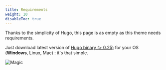 ```yaml
---
title: Requirements
weight: 10
disableToc: true
---
```


Thanks to the simplicity of Hugo, this page is as empty as this theme needs requirements.

Just download latest version of [Hugo binary (> 0.25)](https://gohugo.io/getting-started/installing/) for your OS (**Windows**, Linux, Mac) : it's that simple.

![Magic](/en/basics/requirements/images/magic.gif?classes=shadow)
